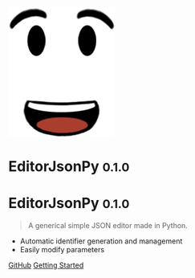 ![logo](_media/clipart1337803.png)

# EditorJsonPy <small>0.1.0</small>
# EditorJsonPy <small>0.1.0</small>

> A generical simple JSON editor made in Python.

- Automatic identifier generation and management
- Easily modify parameters

[GitHub](https://github.com/marczx100/editorjsonpy/)
[Getting Started](#config)